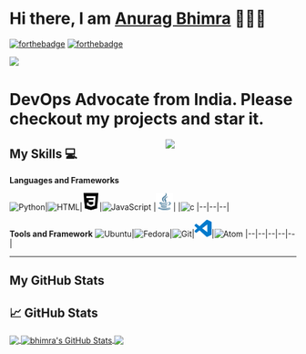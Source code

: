<h1>Hi there, I am <a href="https://bhimra.github.io" target="_blank">Anurag Bhimra</a> 🙋🏽‍♂️</h1> 

[![forthebadge](https://forthebadge.com/images/badges/built-with-love.svg)](https://forthebadge.com)
[![forthebadge](https://forthebadge.com/images/badges/uses-badges.svg)](https://forthebadge.com)

![](https://visitor-badge.glitch.me/badge?page_id=imsurajkr) 


<h1>DevOps Advocate from India. Please checkout my projects and star it.</h1>


<img align='right' src="https://media.giphy.com/media/M9gbBd9nbDrOTu1Mqx/giphy.gif" width="230">

 ## My Skills :computer:

**Languages and Frameworks**
 
 <img alt="Python" width="30px" src="https://raw.githubusercontent.com/simple-icons/simple-icons/develop/icons/python.svg"/>|<img alt="HTML" width="30px" src="https://raw.githubusercontent.com/simple-icons/simple-icons/develop/icons/html5.svg"/>|<img alt="CSS" width="30px" src="https://raw.githubusercontent.com/simple-icons/simple-icons/develop/icons/css3.svg"/>|<img alt="JavaScript" width="30px" src="https://raw.githubusercontent.com/simple-icons/simple-icons/develop/icons/javascript.svg"/>
 |<img alt="Java" width="30px" src="https://raw.githubusercontent.com/simple-icons/simple-icons/develop/icons/java.svg"/>|
 |<img alt="c" width="30px" src="https://raw.githubusercontent.com/simple-icons/simple-icons/develop/icons/c.svg"/>
 |--|--|--|

 
 **Tools and Framework**
 <img alt="Ubuntu" width="30px" src="https://raw.githubusercontent.com/simple-icons/simple-icons/develop/icons/ubuntu.svg"/>|<img alt="Fedora" width="30px" src="https://raw.githubusercontent.com/simple-icons/simple-icons/develop/icons/linux.svg"/>|<img alt="Git" width="30px" src="https://raw.githubusercontent.com/simple-icons/simple-icons/develop/icons/git.svg"/>|<img alt="VSCode" width="30px" src="https://raw.githubusercontent.com/simple-icons/simple-icons/develop/icons/visualstudiocode.svg"/>|<img alt="Atom" width="30px" src="https://raw.githubusercontent.com/simple-icons/simple-icons/develop/icons/atom.svg"/>
 |--|--|--|--|--|

---
## **My GitHub Stats**

## &#x1f4c8; GitHub Stats

<a href="https://github.com/bhimra/bhimra">
  <img align="center" src="https://github-readme-stats.vercel.app/api/top-langs/?username=bhimra&hide=java,html&title_color=ffffff&text_color=c9cacc&icon_color=2bbc8a&bg_color=1d1f21" />
</a>
<a href="https://github.com/bhimra/bhimra">
  <img align="center" src="https://github-readme-stats.vercel.app/api?username=bhimra&show_icons=true&line_height=27&count_private=true&title_color=ffffff&text_color=c9cacc&icon_color=2bbc8a&bg_color=1d1f21" alt="bhimra's GitHub Stats" />
</a>
<a href="https://github.com/bhimra/DUCAT_DEVOPS">
  <img align="center" src="https://github-readme-stats.vercel.app/api/pin/?username=bhimra&repo=DUCAT_DEVOPS&title_color=ffffff&text_color=c9cacc&icon_color=2bbc8a&bg_color=1d1f21" />
</a>
